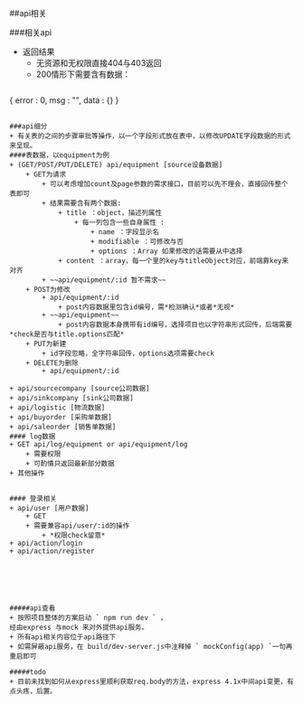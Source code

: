 ##api相关

###相关api
+ 返回结果
    + 无资源和无权限直接404与403返回
    + 200情形下需要含有数据：
    ```
{
      error : 0,
      msg : "",
      data : {}
}
```

###api细分
+ 有关表的之间的步骤审批等操作，以一个字段形式放在表中，以修改UPDATE字段数据的形式来呈现。
####表数据，以equipment为例
+ (GET/POST/PUT/DELETE) api/equipment [source设备数据]
    + GET为请求
        + 可以考虑增加count及page参数的需求接口，目前可以先不理会，直接回传整个表即可
        + 结果需要含有两个数据:
            + title ：object，描述列属性
                + 每一列包含一些自身属性 :
                    + name ：字段显示名
                    + modifiable ：可修改与否
                    + options ：Array 如果修改的话需要从中选择
            + content ：array，每一个里的key与titleObject对应，前端靠key来对齐
        + ~~api/equipment/:id 暂不需求~~
    + POST为修改
        + api/equipment/:id
            + post内容数据里包含id编号，需*检测确认*或者*无视*
        + ~~api/equipment~~
            + post内容数据本身携带有id编号，选择项目也以字符串形式回传，后端需要*check是否与title.options匹配*
    + PUT为新建
        + id字段忽略，全字符串回传，options选项需要check
    + DELETE为删除
        + api/equipment/:id

+ api/sourcecompany [source公司数据]
+ api/sinkcompany [sink公司数据]
+ api/logistic [物流数据]
+ api/buyorder [采购单数据]
+ api/saleorder [销售单数据]
#### log数据
+ GET api/log/equipment or api/equipment/log
    + 需要权限
    + 可酌情只返回最新部分数据
+ 其他操作


#### 登录相关
+ api/user [用户数据]
    + GET
    + 需要兼容api/user/:id的操作
        + *权限check留意*
+ api/action/login
+ api/action/register






#####api查看
+ 按照项目整体的方案启动 ` npm run dev ` ，
经由express 与mock 来对外提供api服务。
+ 所有api相关内容位于api路径下
+ 如需屏蔽api服务，在 build/dev-server.js中注释掉 ` mockConfig(app) `一句再重启即可

#####todo
+ 目前未找到如何从express里顺利获取req.body的方法，express 4.1x中间api变更，有点头疼，后置。
